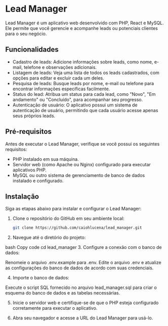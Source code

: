# Lead Manager

Lead Manager é um aplicativo web desenvolvido com PHP, React e MySQL. Ele permite que você gerencie e acompanhe leads ou potenciais clientes para o seu negócio.

## Funcionalidades

- Cadastro de leads: Adicione informações sobre leads, como nome, e-mail, telefone e observações adicionais.
- Listagem de leads: Veja uma lista de todos os leads cadastrados, com opções para editar e excluir cada um deles.
- Pesquisa de leads: Busque leads por nome, e-mail ou telefone para encontrar informações específicas facilmente.
- Status do lead: Atribua um status para cada lead, como "Novo", "Em andamento" ou "Concluído", para acompanhar seu progresso.
- Autenticação de usuário: O aplicativo possui um sistema de autenticação de usuário, permitindo que cada usuário acesse apenas seus próprios leads.

## Pré-requisitos

Antes de executar o Lead Manager, verifique se você possui os seguintes requisitos:

- PHP instalado em sua máquina.
- Servidor web (como Apache ou Nginx) configurado para executar aplicativos PHP.
- MySQL ou outro sistema de gerenciamento de banco de dados instalado e configurado.

## Instalação

Siga as etapas abaixo para instalar e configurar o Lead Manager:

1. Clone o repositório do GitHub em seu ambiente local:

   ```bash
   git clone https://github.com/caiohlucena/lead_manager.git

2. Navegue até o diretório do projeto:

bash
Copy code
cd lead_manager
3. Configure a conexão com o banco de dados:

Renomeie o arquivo .env.example para .env.
Edite o arquivo .env e atualize as configurações do banco de dados de acordo com suas credenciais.

4. Importe o banco de dados:

Execute o script SQL fornecido no arquivo lead_manager.sql para criar o esquema do banco de dados e as tabelas necessárias.

5. Inicie o servidor web e certifique-se de que o PHP esteja configurado corretamente para executar o aplicativo.

6. Abra seu navegador e acesse a URL do Lead Manager para usá-lo.
